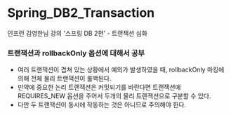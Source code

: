 # Spring_DB2_Transaction
인프런 김영한님 강의 '스프링 DB 2편' - 트랜잭션 심화

### 트랜잭션과 rollbackOnly 옵션에 대해서 공부
  
* 여러 트랜잭션이 겹쳐 있는 상황에서 예외가 발생하였을 때, rollbackOnly 마킹에 의해 전체 물리 트랜잭션이 롤백된다.
* 만약에 중요한 논리 트랜잭션은 커밋되기를 바란다면 트랜잭션에 REQUIRES_NEW 옵션을 주어서 두개의 물리 트랜잭션으로 구분할 수 있다.
* 다만 두 트랜잭션이 동시에 작동하는 것은 아니므로 주의해야 한다.
